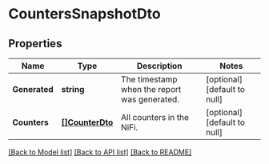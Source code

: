 # CountersSnapshotDto

## Properties
Name | Type | Description | Notes
------------ | ------------- | ------------- | -------------
**Generated** | **string** | The timestamp when the report was generated. | [optional] [default to null]
**Counters** | [**[]CounterDto**](CounterDTO.md) | All counters in the NiFi. | [optional] [default to null]

[[Back to Model list]](../README.md#documentation-for-models) [[Back to API list]](../README.md#documentation-for-api-endpoints) [[Back to README]](../README.md)

